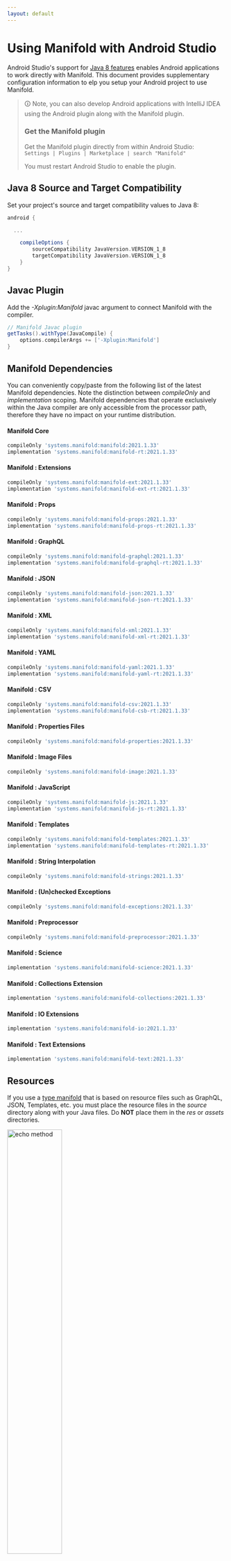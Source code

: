 ```yaml
---
layout: default
---
```


# Using Manifold with Android Studio

Android Studio's support for [Java 8 features](https://developer.android.com/studio/write/java8-support.html) enables
Android applications to work directly with Manifold. This document provides supplementary configuration information to
elp you setup your Android project to use Manifold.

>🛈 Note, you can also develop Android applications with IntelliJ IDEA using the Android plugin along with the Manifold
>plugin. 
>
>### Get the Manifold plugin
>Get the Manifold plugin directly from within Android Studio:
><br>
>`Settings | Plugins | Marketplace | search "Manifold"`
><br>
> 
>You must restart Android Studio to enable the plugin. 
 
## Java 8 Source and Target Compatibility 
Set your project's source and target compatibility values to Java 8:

```groovy
android {

  ...

    compileOptions {
        sourceCompatibility JavaVersion.VERSION_1_8
        targetCompatibility JavaVersion.VERSION_1_8
    }
}
```

## Javac Plugin
Add the *-Xplugin:Manifold* javac argument to connect Manifold with the compiler.

```groovy
// Manifold Javac plugin
getTasks().withType(JavaCompile) {
    options.compilerArgs += ['-Xplugin:Manifold']
}
```    

## Manifold Dependencies
You can conveniently copy/paste from the following list of the latest Manifold dependencies. Note the distinction
between *compileOnly* and *implementation* scoping. Manifold dependencies that operate exclusively within the
Java compiler are only accessible from the processor path, therefore they have no impact on your runtime distribution.

#### Manifold Core
```groovy
compileOnly 'systems.manifold:manifold:2021.1.33'
implementation 'systems.manifold:manifold-rt:2021.1.33'
```
#### Manifold : Extensions
```groovy
compileOnly 'systems.manifold:manifold-ext:2021.1.33'
implementation 'systems.manifold:manifold-ext-rt:2021.1.33'
```
#### Manifold : Props
```groovy
compileOnly 'systems.manifold:manifold-props:2021.1.33'
implementation 'systems.manifold:manifold-props-rt:2021.1.33'
```
#### Manifold : GraphQL
```groovy
compileOnly 'systems.manifold:manifold-graphql:2021.1.33'
implementation 'systems.manifold:manifold-graphql-rt:2021.1.33'
```
#### Manifold : JSON
```groovy
compileOnly 'systems.manifold:manifold-json:2021.1.33'
implementation 'systems.manifold:manifold-json-rt:2021.1.33'
```
#### Manifold : XML
```groovy
compileOnly 'systems.manifold:manifold-xml:2021.1.33'
implementation 'systems.manifold:manifold-xml-rt:2021.1.33'
```
#### Manifold : YAML
```groovy
compileOnly 'systems.manifold:manifold-yaml:2021.1.33'
implementation 'systems.manifold:manifold-yaml-rt:2021.1.33'
```
#### Manifold : CSV
```groovy
compileOnly 'systems.manifold:manifold-csv:2021.1.33'
implementation 'systems.manifold:manifold-csb-rt:2021.1.33'
```
#### Manifold : Properties Files
```groovy
compileOnly 'systems.manifold:manifold-properties:2021.1.33'
```
#### Manifold : Image Files
```groovy
compileOnly 'systems.manifold:manifold-image:2021.1.33'
```
#### Manifold : JavaScript
```groovy
compileOnly 'systems.manifold:manifold-js:2021.1.33'
implementation 'systems.manifold:manifold-js-rt:2021.1.33'
```
#### Manifold : Templates
```groovy
compileOnly 'systems.manifold:manifold-templates:2021.1.33'
implementation 'systems.manifold:manifold-templates-rt:2021.1.33'
```
#### Manifold : String Interpolation
```groovy
compileOnly 'systems.manifold:manifold-strings:2021.1.33'
```
#### Manifold : (Un)checked Exceptions
```groovy
compileOnly 'systems.manifold:manifold-exceptions:2021.1.33'
```
#### Manifold : Preprocessor
```groovy
compileOnly 'systems.manifold:manifold-preprocessor:2021.1.33'
```
#### Manifold : Science
```groovy
implementation 'systems.manifold:manifold-science:2021.1.33'
```
#### Manifold : Collections Extension
```groovy
implementation 'systems.manifold:manifold-collections:2021.1.33'
```
#### Manifold : IO Extensions
```groovy
implementation 'systems.manifold:manifold-io:2021.1.33'
```
#### Manifold : Text Extensions
```groovy
implementation 'systems.manifold:manifold-text:2021.1.33'
```

## Resources

If you use a [type manifold](https://github.com/manifold-systems/manifold/tree/master/manifold-core-parent/manifold#the-big-picture)
that is based on resource files such as GraphQL, JSON, Templates, etc. you must place the resource files in the 
*source* directory along with your Java files.  Do **NOT** place them in the *res* or *assets* directories.
 
<p><img src="http://manifold.systems/images/android_resources.png" alt="echo method" width="50%" height="50%"/></p> 


